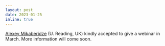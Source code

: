 ```yaml
---
layout: post
date: 2023-01-25
inline: true
---
```


[Alexey Mikaberidze](https://www.reading.ac.uk/crop-science/our-staff/alexey-mikaberidzehttps://www.reading.ac.uk/crop-science/our-staff/alexey-mikaberidze) (U. Reading, UK) kindly accepted to give a webinar in March. More information will come soon.
